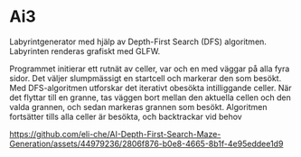 # Ai3
Labyrintgenerator med hjälp av Depth-First Search (DFS) algoritmen.
Labyrinten renderas grafiskt med GLFW.

Programmet initierar ett rutnät av celler, var och en med väggar på alla fyra sidor.
Det väljer slumpmässigt en startcell och markerar den som besökt.
Med DFS-algoritmen utforskar det iterativt obesökta intilliggande celler. När det
flyttar till en granne, tas väggen bort mellan den aktuella cellen och den valda
grannen, och sedan markeras grannen som besökt.
Algoritmen fortsätter tills alla celler är besökta, och backtrackar vid behov


https://github.com/eli-che/AI-Depth-First-Search-Maze-Generation/assets/44979236/2806f876-b0e8-4665-8b1f-4e95eddee1d9

